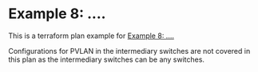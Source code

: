 # Example 8: ....

This is a terraform plan example for [Example 8: ....](TBD)


Configurations for PVLAN in the intermediary switches are not covered in this plan as the intermediary switches can be any switches.
